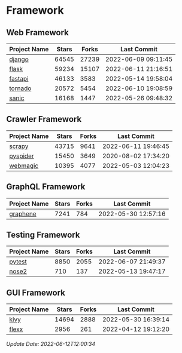# Framework

## Web Framework
| Project Name | Stars | Forks | Last Commit |
| ------------ | ----- | ----- | ----------- |
| [django](https://github.com/django/django) | 64545 | 27239 | 2022-06-09 09:11:45 |
| [flask](https://github.com/pallets/flask) | 59234 | 15107 | 2022-06-11 21:16:51 |
| [fastapi](https://github.com/tiangolo/fastapi) | 46133 | 3583 | 2022-05-14 19:58:04 |
| [tornado](https://github.com/tornadoweb/tornado) | 20572 | 5454 | 2022-06-10 19:08:59 |
| [sanic](https://github.com/sanic-org/sanic) | 16168 | 1447 | 2022-05-26 09:48:32 |

## Crawler Framework
| Project Name | Stars | Forks | Last Commit |
| ------------ | ----- | ----- | ----------- |
| [scrapy](https://github.com/scrapy/scrapy) | 43715 | 9641 | 2022-06-11 19:46:45 |
| [pyspider](https://github.com/binux/pyspider) | 15450 | 3649 | 2020-08-02 17:34:20 |
| [webmagic](https://github.com/code4craft/webmagic) | 10395 | 4077 | 2022-05-03 12:04:23 |

## GraphQL Framework
| Project Name | Stars | Forks | Last Commit |
| ------------ | ----- | ----- | ----------- |
| [graphene](https://github.com/graphql-python/graphene) | 7241 | 784 | 2022-05-30 12:57:16 |

## Testing Framework
| Project Name | Stars | Forks | Last Commit |
| ------------ | ----- | ----- | ----------- |
| [pytest](https://github.com/pytest-dev/pytest) | 8850 | 2055 | 2022-06-07 21:49:37 |
| [nose2](https://github.com/nose-devs/nose2) | 710 | 137 | 2022-05-13 19:47:17 |

## GUI Framework
| Project Name | Stars | Forks | Last Commit |
| ------------ | ----- | ----- | ----------- |
| [kivy](https://github.com/kivy/kivy) | 14694 | 2888 | 2022-05-30 16:39:14 |
| [flexx](https://github.com/flexxui/flexx) | 2956 | 261 | 2022-04-12 19:12:20 |

*Update Date: 2022-06-12T12:00:34*